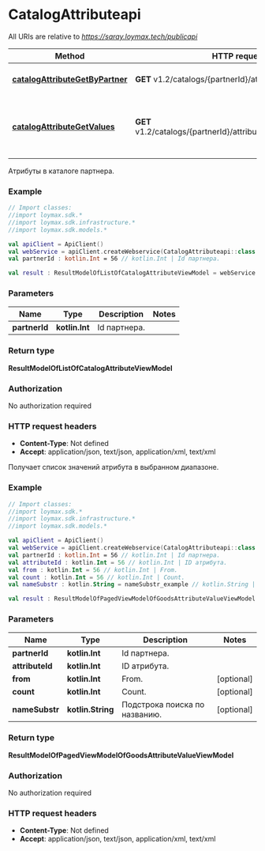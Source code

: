 # CatalogAttributeapi

All URIs are relative to *https://saray.loymax.tech/publicapi*

Method | HTTP request | Description
------------- | ------------- | -------------
[**catalogAttributeGetByPartner**](CatalogAttributeapi.md#catalogAttributeGetByPartner) | **GET** v1.2/catalogs/{partnerId}/attributes | Атрибуты в каталоге партнера.
[**catalogAttributeGetValues**](CatalogAttributeapi.md#catalogAttributeGetValues) | **GET** v1.2/catalogs/{partnerId}/attributes/{attributeId}/values | Получает список значений атрибута в выбранном диапазоне.



Атрибуты в каталоге партнера.

### Example
```kotlin
// Import classes:
//import loymax.sdk.*
//import loymax.sdk.infrastructure.*
//import loymax.sdk.models.*

val apiClient = ApiClient()
val webService = apiClient.createWebservice(CatalogAttributeapi::class.java)
val partnerId : kotlin.Int = 56 // kotlin.Int | Id партнера.

val result : ResultModelOfListOfCatalogAttributeViewModel = webService.catalogAttributeGetByPartner(partnerId)
```

### Parameters

Name | Type | Description  | Notes
------------- | ------------- | ------------- | -------------
 **partnerId** | **kotlin.Int**| Id партнера. |

### Return type

**ResultModelOfListOfCatalogAttributeViewModel**

### Authorization

No authorization required

### HTTP request headers

 - **Content-Type**: Not defined
 - **Accept**: application/json, text/json, application/xml, text/xml


Получает список значений атрибута в выбранном диапазоне.

### Example
```kotlin
// Import classes:
//import loymax.sdk.*
//import loymax.sdk.infrastructure.*
//import loymax.sdk.models.*

val apiClient = ApiClient()
val webService = apiClient.createWebservice(CatalogAttributeapi::class.java)
val partnerId : kotlin.Int = 56 // kotlin.Int | Id партнера.
val attributeId : kotlin.Int = 56 // kotlin.Int | ID атрибута.
val from : kotlin.Int = 56 // kotlin.Int | From.
val count : kotlin.Int = 56 // kotlin.Int | Count.
val nameSubstr : kotlin.String = nameSubstr_example // kotlin.String | Подстрока поиска по названию.

val result : ResultModelOfPagedViewModelOfGoodsAttributeValueViewModel = webService.catalogAttributeGetValues(partnerId, attributeId, from, count, nameSubstr)
```

### Parameters

Name | Type | Description  | Notes
------------- | ------------- | ------------- | -------------
 **partnerId** | **kotlin.Int**| Id партнера. |
 **attributeId** | **kotlin.Int**| ID атрибута. |
 **from** | **kotlin.Int**| From. | [optional]
 **count** | **kotlin.Int**| Count. | [optional]
 **nameSubstr** | **kotlin.String**| Подстрока поиска по названию. | [optional]

### Return type

**ResultModelOfPagedViewModelOfGoodsAttributeValueViewModel**

### Authorization

No authorization required

### HTTP request headers

 - **Content-Type**: Not defined
 - **Accept**: application/json, text/json, application/xml, text/xml

